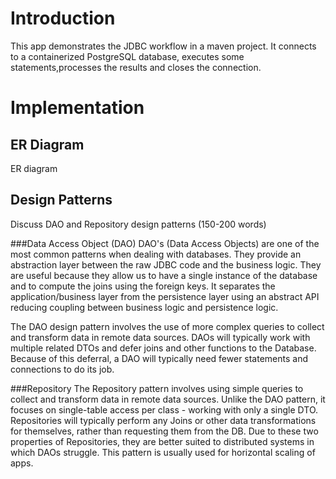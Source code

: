 # Introduction
This app demonstrates the JDBC workflow in a maven project. It connects to a containerized 
PostgreSQL database, executes some statements,processes the results and closes the connection. 
# Implementation
## ER Diagram
ER diagram

## Design Patterns
Discuss DAO and Repository design patterns (150-200 words) 

###Data Access Object (DAO)
DAO's (Data Access Objects) are one of the most common patterns when dealing with databases.
They provide an abstraction layer between the raw JDBC code and the business logic. They are useful
because they allow us to have a single instance of the database and to compute the joins using the
foreign keys. It separates the application/business layer from the persistence layer using an 
abstract API reducing coupling between business logic and persistence logic.

The DAO design pattern involves the use of more complex queries to collect and transform data in 
remote data sources. DAOs will typically work with multiple related DTOs and defer joins and other 
functions to the Database. Because of this deferral, a DAO will typically need fewer statements and 
connections to do its job. 

###Repository
The Repository pattern involves using simple queries to collect and transform data in remote data 
sources. Unlike the DAO pattern, it focuses on single-table access per class - working with only a 
single DTO. Repositories will typically perform any Joins or other data transformations for 
themselves, rather than requesting them from the DB. Due to these two properties of Repositories, 
they are better suited to distributed systems in which DAOs struggle. This pattern is usually used 
for horizontal scaling of apps. 

